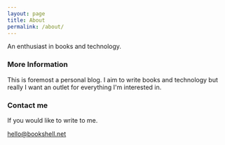 ```yaml
---
layout: page
title: About
permalink: /about/
---
```


An enthusiast in books and technology.

### More Information

This is foremost a personal blog. I aim to write books and technology but really I want an outlet for everything I'm interested in.

### Contact me

If you would like to write to me.

[hello@bookshell.net](mailto:hello@bookshell.net)
